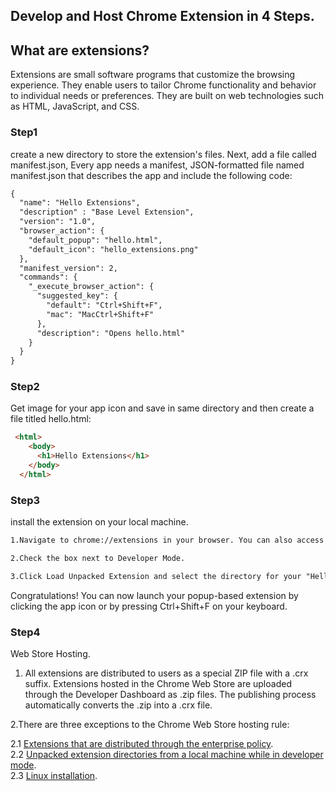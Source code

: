 ## Develop and Host Chrome Extension in 4 Steps.

## What are extensions?

Extensions are small software programs that customize the browsing experience. They enable users to tailor Chrome functionality and behavior to individual needs or preferences. They are built on web technologies such as HTML, JavaScript, and CSS.

### Step1

create a new directory to store the extension's files. 
Next, add a file called manifest.json, Every app needs a manifest, JSON-formatted file named manifest.json that describes the app and include the following code:

```markdown
{
  "name": "Hello Extensions",
  "description" : "Base Level Extension",
  "version": "1.0",
  "browser_action": {
    "default_popup": "hello.html",
    "default_icon": "hello_extensions.png"
  },
  "manifest_version": 2,
  "commands": {
    "_execute_browser_action": {
      "suggested_key": {
        "default": "Ctrl+Shift+F",
        "mac": "MacCtrl+Shift+F"
      },
      "description": "Opens hello.html"
    }
  }
}
```

### Step2

Get image for your app icon and save in same directory and then create a file titled hello.html:

```markdown
 <html>
    <body>
      <h1>Hello Extensions</h1>
    </body>
  </html>
```


### Step3

install the extension on your local machine.

```markdown
1.Navigate to chrome://extensions in your browser. You can also access this page by clicking on the Chrome menu on the top right side of the Omnibox, hovering over More Tools and selecting Extensions.

2.Check the box next to Developer Mode.

3.Click Load Unpacked Extension and select the directory for your "Hello Extensions" extension.
```
Congratulations! You can now launch your popup-based extension by clicking the app icon or by pressing Ctrl+Shift+F on your keyboard.



### Step4 

Web Store Hosting.

1. All extensions are distributed to users as a special ZIP file with a .crx suffix. Extensions hosted in the Chrome Web Store are uploaded through the Developer Dashboard as .zip files. The publishing process automatically converts the .zip into a .crx file.

2.There are three exceptions to the Chrome Web Store hosting rule:

2.1 [Extensions that are distributed through the enterprise policy](https://support.google.com/chrome/a/answer/187948?visit_id=637299903277586562-2444179625&rd=1).\
2.2 [Unpacked extension directories from a local machine while in developer mode](https://developer.chrome.com/extensions/getstarted#unpacked).\
2.3 [Linux installation](https://developer.chrome.com/extensions/linux_hosting).



